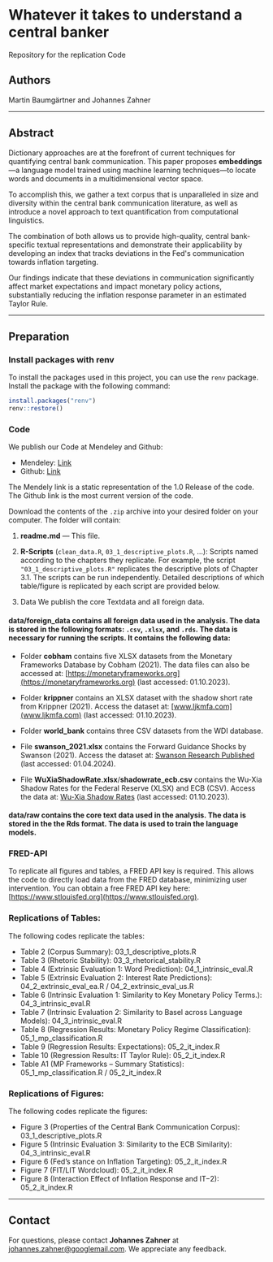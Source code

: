 # Whatever it takes to understand a central banker  
Repository for the replication Code 


## Authors
Martin Baumgärtner and Johannes Zahner


---


## Abstract


Dictionary approaches are at the forefront of current techniques for quantifying central bank communication. This paper proposes **embeddings**—a language model trained using machine learning techniques—to locate words and documents in a multidimensional vector space.  


To accomplish this, we gather a text corpus that is unparalleled in size and diversity within the central bank communication literature, as well as introduce a novel approach to text quantification from computational linguistics.  


The combination of both allows us to provide high-quality, central bank-specific textual representations and demonstrate their applicability by developing an index that tracks deviations in the Fed's communication towards inflation targeting.  


Our findings indicate that these deviations in communication significantly affect market expectations and impact monetary policy actions, substantially reducing the inflation response parameter in an estimated Taylor Rule.


---


## Preparation


### Install packages with renv


To install the packages used in this project, you can use the `renv` package. Install the package with the following command:


```r
install.packages("renv")
renv::restore()
```


### Code
We publish our Code at Mendeley and Github:


- Mendeley: [Link](https://data.mendeley.com/datasets/265cf556nr.1)
- Github: [Link](https://github.com/martinbaumgaertner/whatever_it_takes)


The Mendely link is a static representation of the 1.0 Release of the code. The Github link is the most current version of the code.




Download the contents of the `.zip` archive into your desired folder on your computer. The folder will contain:


1. **readme.md** — This file.  
2. **R-Scripts** (`clean_data.R`, `03_1_descriptive_plots.R`, ...): Scripts named according to the chapters they replicate. For example, the script `"03_1_descriptive_plots.R"` replicates the descriptive plots of Chapter 3.1. The scripts can be run independently. Detailed descriptions of which table/figure is replicated by each script are provided below.


3. Data
We publish the core Textdata and all foreign data. 


#### **data/foreign_data** contains all foreign data used in the analysis. The data is stored in the following formats: `.csv`, `.xlsx`, and `.rds`. The data is necessary for running the scripts. It contains the following data:


- Folder **cobham** contains five XLSX datasets from the Monetary Frameworks Database by Cobham (2021). The data files can also be accessed at: [https://monetaryframeworks.org](https://monetaryframeworks.org) (last accessed: 01.10.2023).


- Folder **krippner** contains an XLSX dataset with the shadow short rate from Krippner (2021). Access the dataset at: [www.ljkmfa.com](www.ljkmfa.com) (last accessed: 01.10.2023).


- Folder **world_bank** contains three CSV datasets from the WDI database.


- File **swanson_2021.xlsx** contains the Forward Guidance Shocks by Swanson (2021). Access the dataset at: [Swanson Research Published](https://sites.socsci.uci.edu/~swanson2/researchpublished.html) (last accessed: 01.04.2024).


- File **WuXiaShadowRate.xlsx**/**shadowrate_ecb.csv** contains the Wu-Xia Shadow Rates for the Federal Reserve (XLSX) and ECB (CSV). Access the data at: [Wu-Xia Shadow Rates](https://sites.google.com/view/jingcynthiawu/shadow-rates) (last accessed: 01.10.2023). 


#### **data/raw** contains the core text data used in the analysis. The data is stored in the the Rds format. The data is used to train the language models.




### FRED-API
To replicate all figures and tables, a FRED API key is required. This allows the code to directly load data from the FRED database, minimizing user intervention. You can obtain a free FRED API key here: [https://www.stlouisfed.org](https://www.stlouisfed.org).






### Replications of Tables:
The following codes replicate the tables:
- Table 2 (Corpus Summary): 03_1_descriptive_plots.R
- Table 3 (Rhetoric Stability): 03_3_rhetorical_stability.R
- Table 4 (Extrinsic Evaluation 1: Word Prediction): 04_1_intrinsic_eval.R
- Table 5 (Extrinsic Evaluation 2: Interest Rate Predictions): 04_2_extrinsic_eval_ea.R / 04_2_extrinsic_eval_us.R
- Table 6 (Intrinsic Evaluation 1: Similarity to Key Monetary Policy Terms.): 04_3_intrinsic_eval.R
- Table 7 (Intrinsic Evaluation 2: Similarity to Basel across Language Models): 04_3_intrinsic_eval.R
- Table 8 (Regression Results: Monetary Policy Regime Classification): 05_1_mp_classification.R
- Table 9 (Regression Results: Expectations): 05_2_it_index.R
- Table 10 (Regression Results: IT Taylor Rule): 05_2_it_index.R
- Table A1 (MP Frameworks – Summary Statistics): 05_1_mp_classification.R / 05_2_it_index.R




### Replications of Figures:
The following codes replicate the figures:
- Figure 3 (Properties of the Central Bank Communication Corpus): 03_1_descriptive_plots.R
- Figure 5 (Intrinsic Evaluation 3: Similarity to the ECB Similarity): 04_3_intrinsic_eval.R
- Figure 6 (Fed’s stance on Inflation Targeting): 05_2_it_index.R
- Figure 7 (FIT/LIT Wordcloud): 05_2_it_index.R
- Figure 8 (Interaction Effect of Inflation Response and IT−2): 05_2_it_index.R




---


## Contact
For questions, please contact **Johannes Zahner** at johannes.zahner@googlemail.com. We appreciate any feedback.
